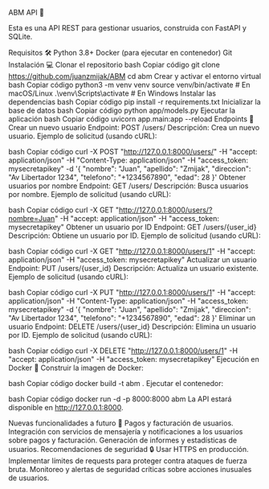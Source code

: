 ABM API 🚀

Esta es una API REST para gestionar usuarios, construida con FastAPI y SQLite.

Requisitos 🛠️
Python 3.8+
Docker (para ejecutar en contenedor)
Git
Instalación 💻
Clonar el repositorio
bash
Copiar código
git clone https://github.com/juanzmijak/ABM
cd abm
Crear y activar el entorno virtual
bash
Copiar código
python3 -m venv venv
source venv/bin/activate  # En macOS/Linux
.\venv\Scripts\activate  # En Windows
Instalar las dependencias
bash
Copiar código
pip install -r requirements.txt
Inicializar la base de datos
bash
Copiar código
python app/models.py
Ejecutar la aplicación
bash
Copiar código
uvicorn app.main:app --reload
Endpoints 📡
Crear un nuevo usuario
Endpoint: POST /users/
Descripción: Crea un nuevo usuario.
Ejemplo de solicitud (usando cURL):

bash
Copiar código
curl -X POST "http://127.0.0.1:8000/users/" -H "accept: application/json" -H "Content-Type: application/json" -H "access_token: mysecretapikey" -d '{ "nombre": "Juan", "apellido": "Zmijak", "direccion": "Av Libertador 1234", "telefono": "+1234567890", "edad": 28 }'
Obtener usuarios por nombre
Endpoint: GET /users/
Descripción: Busca usuarios por nombre.
Ejemplo de solicitud (usando cURL):

bash
Copiar código
curl -X GET "http://127.0.0.1:8000/users/?nombre=Juan" -H "accept: application/json" -H "access_token: mysecretapikey"
Obtener un usuario por ID
Endpoint: GET /users/{user_id}
Descripción: Obtiene un usuario por ID.
Ejemplo de solicitud (usando cURL):

bash
Copiar código
curl -X GET "http://127.0.0.1:8000/users/1" -H "accept: application/json" -H "access_token: mysecretapikey"
Actualizar un usuario
Endpoint: PUT /users/{user_id}
Descripción: Actualiza un usuario existente.
Ejemplo de solicitud (usando cURL):

bash
Copiar código
curl -X PUT "http://127.0.0.1:8000/users/1" -H "accept: application/json" -H "Content-Type: application/json" -H "access_token: mysecretapikey" -d '{ "nombre": "Juan", "apellido": "Zmijak", "direccion": "Av Libertador 1234", "telefono": "+1234567890", "edad": 28 }'
Eliminar un usuario
Endpoint: DELETE /users/{user_id}
Descripción: Elimina un usuario por ID.
Ejemplo de solicitud (usando cURL):

bash
Copiar código
curl -X DELETE "http://127.0.0.1:8000/users/1" -H "accept: application/json" -H "access_token: mysecretapikey"
Ejecución en Docker 🐳
Construir la imagen de Docker:

bash
Copiar código
docker build -t abm .
Ejecutar el contenedor:

bash
Copiar código
docker run -d -p 8000:8000 abm
La API estará disponible en http://127.0.0.1:8000.

Nuevas funcionalidades a futuro 🌟
Pagos y facturación de usuarios.
Integración con servicios de mensajería y notificaciones a los usuarios sobre pagos y facturación.
Generación de informes y estadísticas de usuarios.
Recomendaciones de seguridad 🔒
Usar HTTPS en producción.
Implementar límites de requests para proteger contra ataques de fuerza bruta.
Monitoreo y alertas de seguridad críticas sobre acciones inusuales de usuarios.

